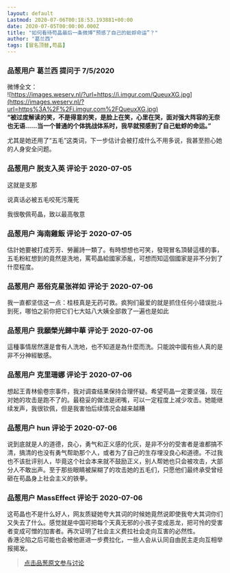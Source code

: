 ```yaml
---
layout: default
Lastmod: 2020-07-06T00:18:53.193881+00:00
date: 2020-07-05T00:00:00.000Z
title: "如何看待苟晶最后一条微博“预感了自己的蚍蜉命运”？"
author: "葛兰西"
tags: [冒名顶替,苟晶]
---
```



### 品葱用户 **葛兰西** 提问于 7/5/2020
    
微博全文：  
![https://images.weserv.nl/?url=https://i.imgur.com/QueuxXG.jpg](https://images.weserv.nl/?url=https%3A%2F%2Fi.imgur.com%2FQueuxXG.jpg)  
**“被过度解读的笑，不是得意的笑，是脸上在笑，心里在哭，面对强大阵容的无奈也无语……当一个普通的个体挑战体系时，我早就预感到了自己蚍蜉的命运。”**  
  
尤其是她还用了“五毛”这类词，下一步估计会被打成什么不用多说，我甚至担心她的人身安全问题。
    
                

### 品葱用户 **脱支入英** 评论于 2020-07-05
        
这就是支那  
  
说真话必被五毛咬死污蔑死  
  
我很敬佩苟晶，致以最高敬意
        
                

### 品葱用户 **海南雞飯** 评论于 2020-07-05
        
估計她要被打成芳芳、勞麗詩一類了。有時想想也可笑，發現冒名頂替這樣的事，五毛粉紅想到的竟然是洗地，罵苟晶給國家添亂，可想而知這個國家是非不分到了什麼程度。
        
                

### 品葱用户 **恶俗克星张祥如** 评论于 2020-07-06
        
我一直都坚信这一点：桂枝真是无药可救。疯狗们最爱的就是抓住任何小错误批斗到死，哪怕之前你把它们七大姑八大姨全部救了一遍也是如此
        
                

### 品葱用户 **我願榮光歸中華** 评论于 2020-07-06
        
這種事情居然還是會有人洗地，也不知道是為什麼而洗。只能說中國有些人真的是非不分神經敏感。
        
                

### 品葱用户 **克里珊娜** 评论于 2020-07-06
        
想起王青林偷卷宗事件，我对调查结果保持合理怀疑。希望苟晶一定要坚强，现在对她的攻击是跑不了的。最稳妥的做法是闭嘴，可以一定程度上减少攻击。她能继续发声，我很钦佩，但是我害怕后续情况会越来越糟
        
                

### 品葱用户 **hun** 评论于 2020-07-06
        
说到底就是人的道德，良心，勇气和正义感的化灰，是非不分的受害者是谁都搞不清，搞清的也没有勇气帮助那个人，或者为了自己的生存埋没良心和道德。不过我也不该批评别人，毕竟这个社会本来就不鼓励正义，别人帮她也只会被攻击，大部分人不敢出声。至于那些眼睛被屎糊了的攻击她的五毛们，只愿他们最终承受曾经砸在苟晶身上社会主义的铁拳。
        
                

### 品葱用户 **MassEffect** 评论于 2020-07-06
        
这苟晶也不是什么好人，网友质疑她夸大其词的时候她竟然说即使我夸大其词你们又失去了什么。感觉就是中国可把每个天真无邪的小孩子变成恶龙，把可怜的受害者变成可憎的加害者。再次证明了社会主义费拉社会走向互害的必然性。  
香港沦陷之后可能也会被他匪进一步费拉化，一些人会从认同自由民主走向互相举报揭发。
        
                





> [点击品葱原文参与讨论](https://pincong.rocks/question/28142)

